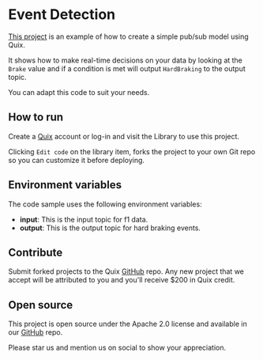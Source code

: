 # Event Detection

[This project](https://github.com/quixio/quix-library/tree/main/python/transformations/Event-Detection) is an example of how to create a simple pub/sub model using Quix.

It shows how to make real-time decisions on your data by looking at the `Brake` value and if a condition is met will output `HardBraking` to the output topic. 

You can adapt this code to suit your needs.

## How to run

Create a [Quix](https://portal.platform.quix.ai/self-sign-up?xlink=github) account or log-in and visit the Library to use this project.

Clicking `Edit code` on the library item, forks the project to your own Git repo so you can customize it before deploying.

## Environment variables

The code sample uses the following environment variables:

- **input**: This is the input topic for f1 data.
- **output**: This is the output topic for hard braking events.

## Contribute

Submit forked projects to the Quix [GitHub](https://github.com/quixio/quix-library) repo. Any new project that we accept will be attributed to you and you'll receive $200 in Quix credit.

## Open source

This project is open source under the Apache 2.0 license and available in our [GitHub](https://github.com/quixio/quix-library) repo.

Please star us and mention us on social to show your appreciation.

